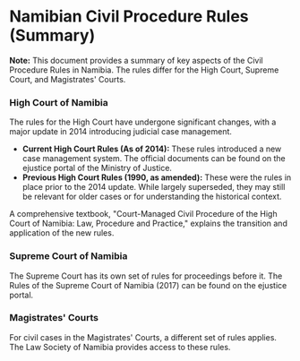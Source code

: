 # Namibian Civil Procedure Rules (Summary)

**Note:** This document provides a summary of key aspects of the Civil Procedure Rules in Namibia. The rules differ for the High Court, Supreme Court, and Magistrates' Courts.

### High Court of Namibia

The rules for the High Court have undergone significant changes, with a major update in 2014 introducing judicial case management.

*   **Current High Court Rules (As of 2014):** These rules introduced a new case management system. The official documents can be found on the ejustice portal of the Ministry of Justice.
*   **Previous High Court Rules (1990, as amended):** These were the rules in place prior to the 2014 update. While largely superseded, they may still be relevant for older cases or for understanding the historical context.

A comprehensive textbook, "Court-Managed Civil Procedure of the High Court of Namibia: Law, Procedure and Practice," explains the transition and application of the new rules.

### Supreme Court of Namibia

The Supreme Court has its own set of rules for proceedings before it. The Rules of the Supreme Court of Namibia (2017) can be found on the ejustice portal.

### Magistrates' Courts

For civil cases in the Magistrates' Courts, a different set of rules applies. The Law Society of Namibia provides access to these rules.
